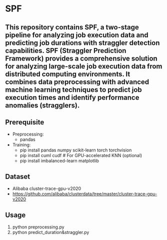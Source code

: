 # SPF
## This repository contains SPF, a two-stage pipeline for analyzing job execution data and predicting job durations with straggler detection capabilities. SPF (Straggler Prediction Framework) provides a comprehensive solution for analyzing large-scale job execution data from distributed computing environments. It combines data preprocessing with advanced machine learning techniques to predict job execution times and identify performance anomalies (stragglers).

## Prerequisite
- Preprocessing:
  - pandas
- Training:
  - pip install pandas numpy scikit-learn torch torchvision
  - pip install cuml cudf  # For GPU-accelerated KNN (optional)
  - pip install imbalanced-learn matplotlib

## Dataset
- Alibaba cluster-trace-gpu-v2020
- https://github.com/alibaba/clusterdata/tree/master/cluster-trace-gpu-v2020

## Usage
1. python preprocessing.py
2. python predict_duration&straggler.py
